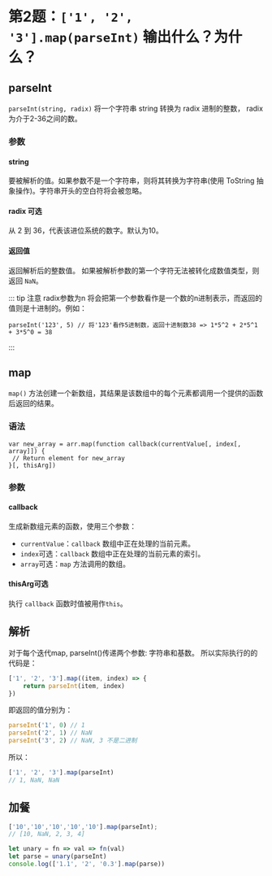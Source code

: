 # 第2题：`['1', '2', '3'].map(parseInt)` 输出什么？为什么？

## parseInt

`parseInt(string, radix)` 将一个字符串 string 转换为 radix 进制的整数， radix 为介于2-36之间的数。

### 参数

#### string

要被解析的值。如果参数不是一个字符串，则将其转换为字符串(使用  ToString 抽象操作)。字符串开头的空白符将会被忽略。

#### radix 可选

从 2 到 36，代表该进位系统的数字。默认为10。

#### 返回值

返回解析后的整数值。 如果被解析参数的第一个字符无法被转化成数值类型，则返回 `NaN`。

::: tip 注意
radix参数为n 将会把第一个参数看作是一个数的n进制表示，而返回的值则是十进制的。例如：
```
parseInt('123', 5) // 将'123'看作5进制数，返回十进制数38 => 1*5^2 + 2*5^1 + 3*5^0 = 38
```
:::

## map

`map()` 方法创建一个新数组，其结果是该数组中的每个元素都调用一个提供的函数后返回的结果。

### 语法

```
var new_array = arr.map(function callback(currentValue[, index[, array]]) {
 // Return element for new_array 
}[, thisArg])
```

### 参数

#### callback

生成新数组元素的函数，使用三个参数：

- `currentValue`：`callback` 数组中正在处理的当前元素。
- `index`可选：`callback` 数组中正在处理的当前元素的索引。
- `array`可选：`map` 方法调用的数组。

#### thisArg可选

执行 `callback` 函数时值被用作`this`。

## 解析

对于每个迭代map, parseInt()传递两个参数: 字符串和基数。
所以实际执行的的代码是：

```js
['1', '2', '3'].map((item, index) => {
	return parseInt(item, index)
})
```

即返回的值分别为：

```js
parseInt('1', 0) // 1
parseInt('2', 1) // NaN
parseInt('3', 2) // NaN, 3 不是二进制
```

所以：

```js
['1', '2', '3'].map(parseInt)
// 1, NaN, NaN
```

## 加餐

```js
['10','10','10','10','10'].map(parseInt);
// [10, NaN, 2, 3, 4]
```

```js
let unary = fn => val => fn(val)
let parse = unary(parseInt)
console.log(['1.1', '2', '0.3'].map(parse))
```
